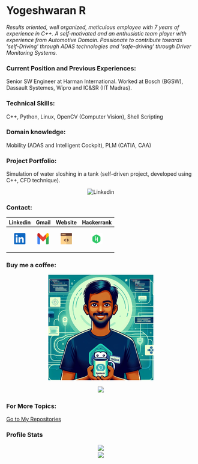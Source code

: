 # Yogeshwaran R
_Results oriented, well organized, meticulous employee with 7 years of experience in C++._ _A self-motivated and an enthusiatic team player with experience from Automotive Domain. Passionate to contribute towards 'self-Driving' through ADAS technologies and 'safe-driving' through Driver Monitoring Systems._

### Current Position and Previous Experiences:
Senior SW Engineer at Harman International. Worked at Bosch (BGSW), Dassault Systemes, Wipro and IC&SR (IIT Madras).

### Technical Skills:
C++, Python, Linux, OpenCV (Computer Vision), Shell Scripting

### Domain knowledge:
Mobility (ADAS and Intelligent Cockpit), PLM (CATIA, CAA)

### Project Portfolio:
Simulation of water sloshing in a tank (self-driven project, developed using C++, CFD technique).
<div align="center">
  <p align="center" ><a title="Linkedin"><img src="./svgs/Dam-Break.gif" alt="Linkedin" width="600px" height="400px"></a> 
</div>

### Contact:
<div align="center">

| **Linkedin** | **Gmail** | **Website** | **Hackerrank** |
|:-:|:-:|:-:|:-:|
| <p align="center" ><a href="https://www.linkedin.com/in/yogeshwaranr1721992/" title="Linkedin"><img src="./svgs/linkedin.svg" alt="Linkedin" width="30px" height="30px"></a> </p>  |  <p align="center" ><a href="mailto: yogeshwaranrubin@gmail.com" title="Gmail"><img src="./svgs/gmail.svg" alt="Gmail" width="30px" height="30px"></a> </p>  | <p align="center" ><a href="https://yogesh17iitm.github.io/CreatingInterfaceGitHub/" title="Website"><img src="./svgs/website.svg" alt="Website" width="30px" height="30px"></a> </p>  | <p align="center" ><a href="https://www.hackerrank.com/yogeshwaranrubin?hr_r=1" title="Hackerrank"><img src="./svgs/hackerrank.svg" alt="Website" width="30px" height="30px"></a> </p> |  
</div>

### Buy me a coffee:
<div align="center">
  <p align="center" ><a href="https://github.com/sponsors/Yogesh17IITM" title="Sponsor to Yogesh"><img src="./svgs/SponsorToYogesh.png" alt="Sponsor to Yogesh" width="280px" height="280px"></a>
    
  [![](https://img.shields.io/static/v1?label=Sponsor+to+Yogesh&message=%E2%9D%A4&logo=GitHub&color=%23fe8e86)](https://github.com/sponsors/Yogesh17IITM)  
</div>

### For More Topics:
[Go to My Repositories](https://github.com/Yogesh17IITM?tab=repositories)

### Profile Stats
<div align="center">
  
![](https://github-profile-summary-cards.vercel.app/api/cards/stats?username=Yogesh17IITM&theme=github_dark)<br>
![](https://komarev.com/ghpvc/?username=Yogesh17IITM)
</div>




